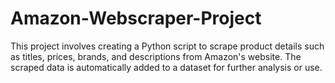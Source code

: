 # Amazon-Webscraper-Project
This project involves creating a Python script to scrape product details such as titles, prices, brands, and descriptions from Amazon's website. The scraped data is automatically added to a dataset for further analysis or use.
